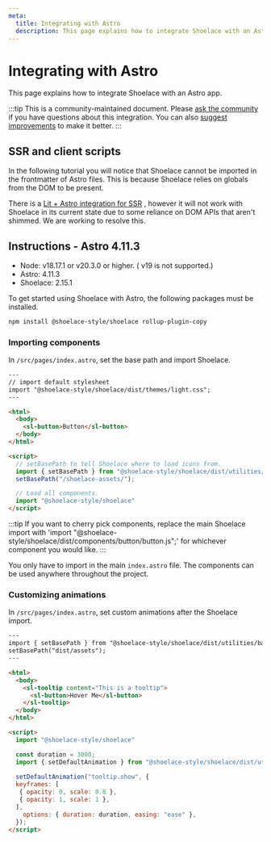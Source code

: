 ```yaml
---
meta:
  title: Integrating with Astro
  description: This page explains how to integrate Shoelace with an Astro app.
---
```


# Integrating with Astro

This page explains how to integrate Shoelace with an Astro app.

:::tip
This is a community-maintained document. Please [ask the community](/resources/community) if you have questions about this integration. You can also [suggest improvements](https://github.com/shoelace-style/shoelace/blob/next/docs/tutorials/integrating-with-astro.md) to make it better.
:::
## SSR and client scripts

In the following tutorial you will notice that Shoelace cannot be imported in the frontmatter of Astro files. This is because Shoelace relies on globals from the DOM to be present.

There is a [Lit + Astro integration for SSR](https://docs.astro.build/en/guides/integrations-guide/lit/) , however it will not work with Shoelace in its current state due to some reliance on DOM APIs that aren't shimmed. We are working to resolve this.
## Instructions - Astro 4.11.3

- Node: v18.17.1 or v20.3.0 or higher. ( v19 is not supported.)
- Astro: 4.11.3
- Shoelace: 2.15.1

To get started using Shoelace with Astro, the following packages must be installed.

```bash
npm install @shoelace-style/shoelace rollup-plugin-copy
```



### Importing components

In `/src/pages/index.astro`, set the base path and import Shoelace.

```html
---
// import default stylesheet
import "@shoelace-style/shoelace/dist/themes/light.css";
---

<html>
  <body>
    <sl-button>Button</sl-button>
  </body>
</html>

<script>
  // setBasePath to tell Shoelace where to load icons from.
  import { setBasePath } from "@shoelace-style/shoelace/dist/utilities/base-path.js";
  setBasePath("/shoelace-assets/");

  // Load all components.
  import "@shoelace-style/shoelace"
</script>

```

:::tip
If you want to cherry pick components, replace the main Shoelace import with 'import "@shoelace-style/shoelace/dist/components/button/button.js";' for whichever component you would like.
:::

You only have to import in the main `index.astro` file. The components can be used anywhere throughout the project.

### Customizing animations

In `/src/pages/index.astro`, set custom animations after the Shoelace import.

```html
---
import { setBasePath } from "@shoelace-style/shoelace/dist/utilities/base-path.js";
setBasePath("dist/assets");
---

<html>
  <body>
    <sl-tooltip content="This is a tooltip">
      <sl-button>Hover Me</sl-button>
    </sl-tooltip>
  </body>
</html>

<script>
  import "@shoelace-style/shoelace"

  const duration = 3000;
  import { setDefaultAnimation } from "@shoelace-style/shoelace/dist/utilities/animation-registry.js";
  
  setDefaultAnimation("tooltip.show", {
  keyframes: [
   { opacity: 0, scale: 0.8 },
   { opacity: 1, scale: 1 },
  ],
    options: { duration: duration, easing: "ease" },
  });
</script>

```

